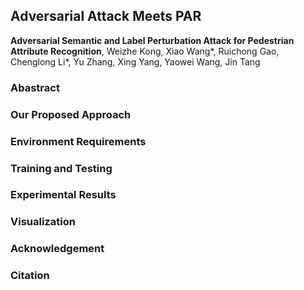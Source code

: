 ## Adversarial Attack Meets PAR 

**Adversarial Semantic and Label Perturbation Attack for Pedestrian Attribute Recognition**, 
Weizhe Kong, Xiao Wang*, Ruichong Gao, Chenglong Li*, Yu Zhang, Xing Yang, Yaowei Wang, Jin Tang



### Abastract 


### Our Proposed Approach


### Environment Requirements 


### Training and Testing 


### Experimental Results 


### Visualization 


### Acknowledgement 


### Citation 
```

```


